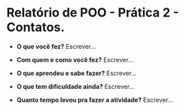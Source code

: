 # Relatório de POO - Prática 2 - Contatos.

- **O que você fez?**
Escrever...

- **Com quem e como você fez?**
Escrever...  

- **O que aprendeu e sabe fazer?**
Escrever...

- **O que tem dificuldade ainda?**
Escrever... 

- **Quanto tempo levou pra fazer a atividade?**
Escrever...



